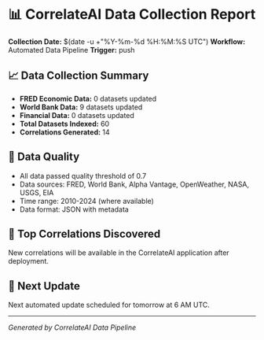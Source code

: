# 📊 CorrelateAI Data Collection Report

**Collection Date:** $(date -u +"%Y-%m-%d %H:%M:%S UTC")
**Workflow:** Automated Data Pipeline
**Trigger:** push

## 📈 Data Collection Summary

- **FRED Economic Data:** 0 datasets updated
- **World Bank Data:** 9 datasets updated  
- **Financial Data:** 0 datasets updated
- **Total Datasets Indexed:** 60
- **Correlations Generated:** 14

## 🎯 Data Quality

- All data passed quality threshold of 0.7
- Data sources: FRED, World Bank, Alpha Vantage, OpenWeather, NASA, USGS, EIA
- Time range: 2010-2024 (where available)
- Data format: JSON with metadata

## 🔗 Top Correlations Discovered

New correlations will be available in the CorrelateAI application after deployment.

## 🚀 Next Update

Next automated update scheduled for tomorrow at 6 AM UTC.

---
*Generated by CorrelateAI Data Pipeline*
